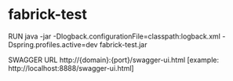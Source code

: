 # fabrick-test

RUN 
java -jar -Dlogback.configurationFile=classpath:logback.xml -Dspring.profiles.active=dev fabrick-test.jar


SWAGGER URL
http://{domain}:{port}/swagger-ui.html [example: http://localhost:8888/swagger-ui.html]
